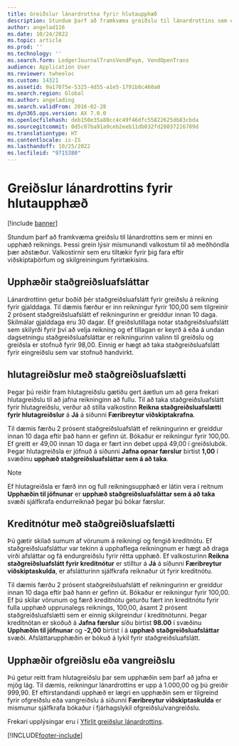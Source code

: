 ```yaml
---
title: Greiðslur lánardrottna fyrir hlutaupphæð
description: Stundum þarf að framkvæma greiðslu til lánardrottins sem er minni en upphæð reiknings. Þessi skrá lýsir mismunandi valkosti fyrir meðhöndlun þessar aðstæður.
author: angelad116
ms.date: 10/24/2022
ms.topic: article
ms.prod: ''
ms.technology: ''
ms.search.form: LedgerJournalTransVendPaym, VendOpenTrans
audience: Application User
ms.reviewer: twheeloc
ms.custom: 14321
ms.assetid: 9a17075e-5325-4d55-a1e5-1791b8c460a0
ms.search.region: Global
ms.author: angelading
ms.search.validFrom: 2016-02-28
ms.dyn365.ops.version: AX 7.0.0
ms.openlocfilehash: deb150e35a80cc4c49f46dfc55822625db83cbda
ms.sourcegitcommit: 0d5c07ba91a9ceb2eeb11db032fd28037216789d
ms.translationtype: HT
ms.contentlocale: is-IS
ms.lasthandoff: 10/25/2022
ms.locfileid: "9715380"
---
```

# <a name="vendor-payments-for-a-partial-amount"></a>Greiðslur lánardrottins fyrir hlutaupphæð

[!include [banner](../includes/banner.md)]

Stundum þarf að framkvæma greiðslu til lánardrottins sem er minni en upphæð reiknings. Þessi grein lýsir mismunandi valkostum til að meðhöndla þær aðstæður. Valkostirnir sem eru tiltækir fyrir þig fara eftir viðskiptaþörfum og skilgreiningum fyrirtækisins. 

## <a name="cash-discount-amounts"></a>Upphæðir staðgreiðsluafsláttar

Lánardrottinn getur boðið þér staðgreiðsluafslátt fyrir greiðslu á reikning fyrir gjalddaga. Til dæmis færður er inn reikningur fyrir 100,00 sem tilgreinir 2 prósent staðgreiðsluafslátt ef reikningurinn er greiddur innan 10 daga. Skilmálar gjalddaga eru 30 dagar. Ef greiðslutillaga notar staðgreiðsluafslátt sem skilyrði fyrir því að velja reikning og ef tillagan er keyrð á eða á undan dagsetningu staðgreiðsluafsláttar er reikningurinn valinn til greiðslu og greiðsla er stofnuð fyrir 98,00. Einnig er hægt að taka staðgreiðsluafslátt fyrir eingreiðslu sem var stofnuð handvirkt.

## <a name="partial-payments-with-cash-discounts"></a>hlutagreiðslur með staðgreiðsluafslætti
Þegar þú reiðir fram hlutagreiðslu gætiðu gert áætlun um að gera frekari hlutagreiðslu til að jafna reikninginn að fullu. Til að taka staðgreiðsluafslátt fyrir hlutagreiðslu, verður að stilla valkostinn **Reikna staðgreiðsluafslætti fyrir hlutagreiðslur** á **Já** á síðunni **Færibreytur viðskiptakrafna**. 

Til dæmis færðu 2 prósent staðgreiðsluafslátt ef reikningurinn er greiddur innan 10 daga eftir það hann er gefinn út. Bókaður er reikningur fyrir 100,00. Ef greitt er 49,00 innan 10 daga er fært inn debet uppá 49,00 í greiðslubók. Þegar hlutagreiðsla er jöfnuð á síðunni **Jafna opnar færslur** birtist **1,00** í svæðinu **upphæð staðgreiðsluafsláttar sem á að taka**. 

> [!NOTE] 
> Ef hlutagreiðsla er færð inn og full reikningsupphæð er látin vera í reitnum **Upphæðin til jöfnunar** er **upphæð staðgreiðsluafsláttar sem á að taka** svæði sjálfkrafa endurreiknað þegar þú bókar færslur.

## <a name="credit-notes-with-cash-discounts"></a>Kreditnótur með staðgreiðsluafslætti
Þú gætir skilað sumum af vörunum á reikningi og fengið kreditnótu. Ef staðgreiðsluafsláttur var tekinn á upphaflega reikningnum er hægt að draga virði afsláttar og fá endurgreiðslu fyrir rétta upphæð. Ef valkosturinn **Reikna staðgreiðsluafslátt fyrir kreditnótur** er stilltur á **Já** á síðunni **Færibreytur viðskiptaskulda**, er afslátturinn sjálfkrafa reiknaður út fyrir kreditnótu. 

Til dæmis færðu 2 prósent staðgreiðsluafslátt ef reikningurinn er greiddur innan 10 daga eftir það hann er gefinn út. Bókaður er reikningur fyrir 100,00. Ef þú skilar vörunum og færð kreditnótu geturðu fært inn kreditnótu fyrir fulla upphæð upprunalegs reiknings, 100,00, ásamt 2 prósent staðgreiðsluafslætti sem er einnig skilgreindur í kreditnótunni.  Þegar kreditnótan er skoðuð á **Jafna færslur** síðu birtist **98.00** í svæðinu **Upphæðin til jöfnunar** og **-2,00** birtist í á **upphæð staðgreiðsluafsláttar** svæði. Afsláttarupphæðin er bókuð á lykil fyrir staðgreiðsluafslátt.

## <a name="overpaymentunderpayment-amounts"></a>Upphæðir ofgreiðslu eða vangreiðslu
Þú getur reitt fram hlutagreiðslu þar sem upphæðin sem þarf að jafna er mjög lág. Til dæmis, reikningur lánardrottins er upp á 1.000,00 og þú greiðir 999,90. Ef eftirstandandi upphæð er lægri en upphæðin sem er tilgreind fyrir ofgreiðslu eða vangreiðslu á síðunni **Færibreytur viðskiptaskulda** er mismunur sjálfkrafa bókaður í fjárhagslykil ofgreiðslu/vangreiðslu.


Frekari upplýsingar eru í [Yfirlit greiðslur lánardrottins](../cash-bank-management/tasks/vendor-payment-overview.md).


[!INCLUDE[footer-include](../../includes/footer-banner.md)]
